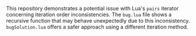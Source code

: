 This repository demonstrates a potential issue with Lua's `pairs` iterator concerning iteration order inconsistencies.  The `bug.lua` file shows a recursive function that may behave unexpectedly due to this inconsistency.  `bugSolution.lua` offers a safer approach using a different iteration method.